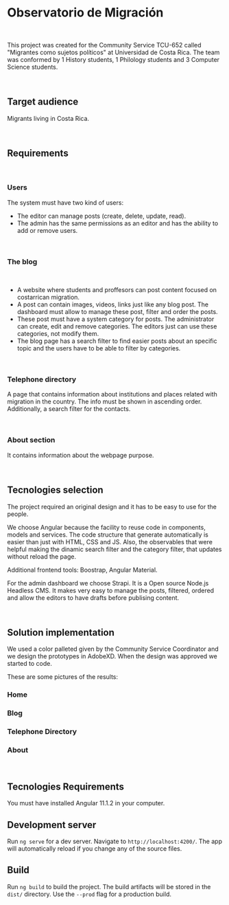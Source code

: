# Observatorio de Migración

<br>

This project was created for the Community Service TCU-652 called "Migrantes como sujetos políticos" at Universidad de Costa Rica. The team was conformed by 1 History students, 1 Philology students and 3 Computer Science students.

<br>

## Target audience

Migrants living in Costa Rica.

<br>

## Requirements

<br>

### Users
The system must have two kind of users:
- The editor can manage posts (create, delete, update, read).
- The admin has the same permissions as an editor and has the ability to add or remove users.

<br>

### The blog

<br>

- A website where students and proffesors can post content focused on costarrican migration. 
- A post can contain images, videos, links just like any blog post. The dashboard must allow to manage these post, filter and order the posts.
- These post must have a system category for posts. The administrator can create, edit and remove categories. The editors just can use these categories, not modify them.
- The blog page has a search filter to find easier posts about an specific topic and the users have to be able to filter by categories.

<br>

### Telephone directory
A page that contains information about institutions and places related with migration in the country. The info must be shown in ascending order. Additionally, a search filter for the contacts.

<br>

### About section
It contains information about the webpage purpose.

<br>

## Tecnologies selection
The project required an original design and it has to be easy to use for the people. 

We choose Angular because the facility to reuse code in components, models and services. The code structure that generate automatically is easier than just with HTML, CSS and JS. Also, the observables that were helpful making the dinamic search filter and the category filter, that updates without reload the page.

Additional frontend tools: Boostrap, Angular Material.

For the admin dashboard we choose Strapi. It is a Open source Node.js Headless CMS. It makes very easy to manage the posts, filtered, ordered and allow the editors to have drafts before publising content.

<br>

## Solution implementation

We used a color palleted given by the Community Service Coordinator and we design the prototypes in AdobeXD. When the design was approved we started to code.

These are some pictures of the results:

### Home


### Blog


### Telephone Directory


### About


<br>

## Tecnologies Requirements
You must have installed Angular 11.1.2 in your computer.

## Development server

Run `ng serve` for a dev server. Navigate to `http://localhost:4200/`. The app will automatically reload if you change any of the source files.

## Build

Run `ng build` to build the project. The build artifacts will be stored in the `dist/` directory. Use the `--prod` flag for a production build.

